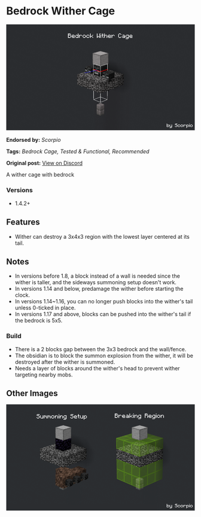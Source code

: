 # Bedrock Wither Cage
<img alt="unknown-2.png" src="images/unknown-2.png?raw=1">

**Endorsed by:** *Scorpio*

**Tags:** *Bedrock Cage, Tested & Functional, Recommended*

**Original post:** [View on Discord](https://discord.com/channels/913065809096638494/1391970887409995806)

A wither cage with bedrock
### Versions
- 1.4.2+

## Features
- Wither can destroy a 3x4x3 region with the lowest layer centered at its tail.

## Notes
- In versions before 1.8, a block instead of a wall is needed since the wither is taller, and the sideways summoning setup doesn't work.
- In versions 1.14 and below, predamage the wither before starting the clock.
- In versions 1.14~1.16, you can no longer push blocks into the wither's tail unless 0-ticked in place.
- In versions 1.17 and above, blocks can be pushed into the wither's tail if the bedrock is 5x5.
### Build
- There is a 2 blocks gap between the 3x3 bedrock and the wall/fence.
- The obsidian is to block the summon explosion from the wither, it will be destroyed after the wither is summoned.
- Needs a layer of blocks around the wither's head to prevent wither targeting nearby mobs.

## Other Images
<img src="images/unknown-3.png?raw=1">
